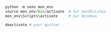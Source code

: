 ```python
python -m venv mon_env
source mon_env/bin/activate  # Sur macOS/Linux
mon_env\Scripts\activate     # Sur Windows
```

```python
deactivate # pour quitter
```
